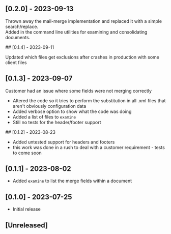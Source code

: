 ## [0.2.0] - 2023-09-13

Thrown away the mail-merge implementation and replaced it with a simple search/replace.  
Added in the command line utilities for examining and consolidating documents.  

## [0.1.4] - 2023-09-11

Updated which files get exclusions after crashes in production with some client files

## [0.1.3] - 2023-09-07

Customer had an issue where some fields were not merging correctly

- Altered the code so it tries to perform the substitution in all .xml files that aren't obviously configuration data
- Added verbose option to show what the code was doing
- Added a list of files to `examine`
- Still no tests for the header/footer support

## [0.1.2] - 2023-08-23

- Added untested support for headers and footers
- this work was done in a rush to deal with a customer requirement - tests to come soon

## [0.1.1] - 2023-08-02

- Added `examine` to list the merge fields within a document

## [0.1.0] - 2023-07-25

- Initial release

## [Unreleased]
